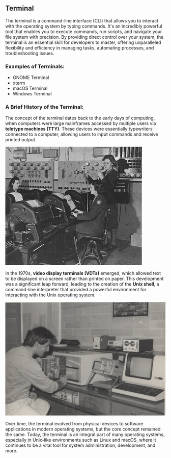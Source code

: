 ## Terminal 

The terminal is a command-line interface (CLI) that allows you to interact with the operating system by typing commands. It's an incredibly powerful tool that enables you to execute commands, run scripts, and navigate your file system with precision. By providing direct control over your system, the terminal is an essential skill for developers to master, offering unparalleled flexibility and efficiency in managing tasks, automating processes, and troubleshooting issues.


### Examples of Terminals:
- GNOME Terminal
- xterm
- macOS Terminal
- Windows Terminal


### A Brief History of the Terminal:
The concept of the terminal dates back to the early days of computing, when computers were large mainframes accessed by multiple users via **teletype machines (TTY)**. These devices were essentially typewriters connected to a computer, allowing users to input commands and receive printed output.

![teletype machines (TTY)](../assets/teleteype-machine.jpg)

In the 1970s, **video display terminals (VDTs)** emerged, which allowed text to be displayed on a screen rather than printed on paper. This development was a significant leap forward, leading to the creation of the **Unix shell**, a command-line interpreter that provided a powerful environment for interacting with the Unix operating system.

![teletype machines (TTY)](../assets/video-display.jpg)

Over time, the terminal evolved from physical devices to software applications in modern operating systems, but the core concept remained the same. Today, the terminal is an integral part of many operating systems, especially in Unix-like environments such as Linux and macOS, where it continues to be a vital tool for system administration, development, and more.


